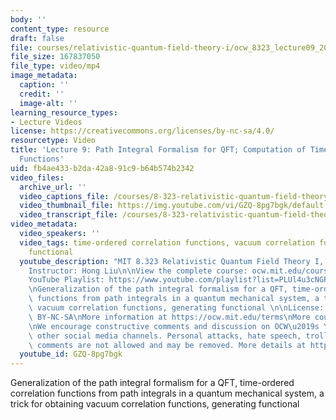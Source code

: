 ```yaml
---
body: ''
content_type: resource
draft: false
file: courses/relativistic-quantum-field-theory-i/ocw_8323_lecture09_2023mar06_360p_16_9.mp4
file_size: 167837050
file_type: video/mp4
image_metadata:
  caption: ''
  credit: ''
  image-alt: ''
learning_resource_types:
- Lecture Videos
license: https://creativecommons.org/licenses/by-nc-sa/4.0/
resourcetype: Video
title: 'Lecture 9: Path Integral Formalism for QFT; Computation of Time-Ordered Correlation
  Functions'
uid: fb4ae433-b2da-42a8-91c9-b64b574b2342
video_files:
  archive_url: ''
  video_captions_file: /courses/8-323-relativistic-quantum-field-theory-i-spring-2023/11j1PLa7do1oWsYBoxH_VLn3chm7PQoty_transcript.webvtt
  video_thumbnail_file: https://img.youtube.com/vi/GZQ-8pg7bgk/default.jpg
  video_transcript_file: /courses/8-323-relativistic-quantum-field-theory-i-spring-2023/11j1PLa7do1oWsYBoxH_VLn3chm7PQoty_transcript.pdf
video_metadata:
  video_speakers: ''
  video_tags: time-ordered correlation functions, vacuum correlation functions, generating
    functional
  youtube_description: "MIT 8.323 Relativistic Quantum Field Theory I, Spring 2023\n\
    Instructor: Hong Liu\n\nView the complete course: ocw.mit.edu/courses/8-323-relativistic-quantum-field-theory-i-spring-2023/\n\
    YouTube Playlist: https://www.youtube.com/playlist?list=PLUl4u3cNGP61AV6bhf4mB3tCyWQrI_uU5\n\
    \nGeneralization of the path integral formalism for a QFT, time-ordered correlation\
    \ functions from path integrals in a quantum mechanical system, a trick for obtaining\
    \ vacuum correlation functions, generating functional \n\nLicense: Creative Commons\
    \ BY-NC-SA\nMore information at https://ocw.mit.edu/terms\nMore courses at https://ocw.mit.edu\n\
    \nWe encourage constructive comments and discussion on OCW\u2019s YouTube and\
    \ other social media channels. Personal attacks, hate speech, trolling, and inappropriate\
    \ comments are not allowed and may be removed. More details at https://ocw.mit.edu/comments."
  youtube_id: GZQ-8pg7bgk
---
```

Generalization of the path integral formalism for a QFT, time-ordered correlation functions from path integrals in a quantum mechanical system, a trick for obtaining vacuum correlation functions, generating functional